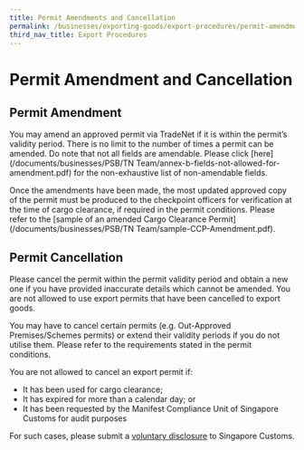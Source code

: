 ```yaml
---
title: Permit Amendments and Cancellation
permalink: /businesses/exporting-goods/export-procedures/permit-amendments-and-cancellation
third_nav_title: Export Procedures
---
```


# Permit Amendment and Cancellation

## Permit Amendment

You may amend an approved permit via TradeNet if it is within the permit’s validity period. There is no limit to the number of times a permit can be amended. Do note that not all fields are amendable. Please click [here](/documents/businesses/PSB/TN Team/annex-b-fields-not-allowed-for-amendment.pdf) for the non-exhaustive list of non-amendable fields.

Once the amendments have been made, the most updated approved copy of the permit must be produced to the checkpoint officers for verification at the time of cargo clearance, if required in the permit conditions. Please refer to the [sample of an amended Cargo Clearance Permit](/documents/businesses/PSB/TN Team/sample-CCP-Amendment.pdf).

## Permit Cancellation

Please cancel the permit within the permit validity period and obtain a new one if you have provided inaccurate details which cannot be amended. You are not allowed to use export permits that have been cancelled to export goods.

You may have to cancel certain permits (e.g. Out-Approved Premises/Schemes permits) or extend their validity periods if you do not utilise them. Please refer to the requirements stated in the permit conditions.

You are not allowed to cancel an export permit if:

-   It has been used for cargo clearance;
-   It has expired for more than a calendar day; or
-   It has been requested by the Manifest Compliance Unit of Singapore Customs for audit purposes

For such cases, please submit a  [voluntary disclosure](/businesses/compliance/voluntary-disclosure-programme) to Singapore Customs.
